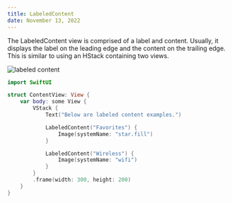```yaml
---
title: LabeledContent
date: November 13, 2022
---
```


The LabeledContent view is comprised of a label and content. Usually, it displays the label on the leading edge and the content on the trailing edge. This is similar to using an HStack containing two views.

<img src="../images/labeledcontent.png" style="max-width:300px;" alt="labeled content">

```swift
import SwiftUI

struct ContentView: View {
    var body: some View {
        VStack {
            Text("Below are labeled content examples.")

            LabeledContent("Favorites") {
                Image(systemName: "star.fill")
            }

            LabeledContent("Wireless") {
                Image(systemName: "wifi")
            }
        }
        .frame(width: 300, height: 200)
    }
}
```
